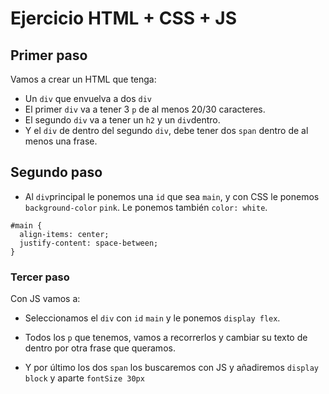 # Ejercicio HTML + CSS + JS

## Primer paso

Vamos a crear un HTML que tenga:

- Un `div` que envuelva a dos `div`
- El primer `div` va a tener 3 `p` de al menos 20/30 caracteres.
- El segundo `div` va a tener un `h2` y un `div`dentro.
- Y el `div` de dentro del segundo `div`, debe tener dos `span` dentro de al menos una frase.

## Segundo paso

- Al `div`principal le ponemos una `id` que sea `main`, y con CSS le ponemos `background-color` `pink`. Le ponemos también `color: white`.

```
#main { 
  align-items: center;
  justify-content: space-between;
}
```

### Tercer paso

Con JS vamos a:

- Seleccionamos el  `div` con `id` `main` y le ponemos `display flex`.

- Todos los `p` que tenemos, vamos a recorrerlos y cambiar su texto de dentro por otra frase que queramos.

- Y por último los dos `span` los buscaremos con JS y añadiremos `display block` y aparte `fontSize 30px`